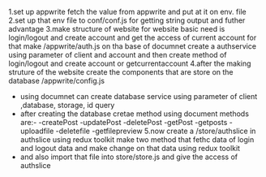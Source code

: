 1.set up appwrite fetch the value from appwrite and put at it on env. file
2.set up that env file to conf/conf.js for getting string output and futher advantage
3.make structure of website for website basic need is login/logout  and create account and get the access of current account for that make /appwrite/auth.js on tha base of documnet create a authservice using parameter of client and account and then create method of login/logout and create account or getcurrentaccount
4.after the making struture of the website create the components that are store on the database /appwrite/config.js
 - using documnet can create database service using parameter of client ,database, storage, id query
 - after creating  the database cretae method using document methods are:-
    -createPost
    -updatePost 
    -deletePost
    -getPost
    -getposts
    -uploadfile
    -deletefile
    -getfilepreview
5.now create a /store/authslice in authslice using redux toolkit  make two method that fethc data of login and logout data and make     change on that data using redux toolkit 
- and also import that file into store/store.js and give the access of authslice
